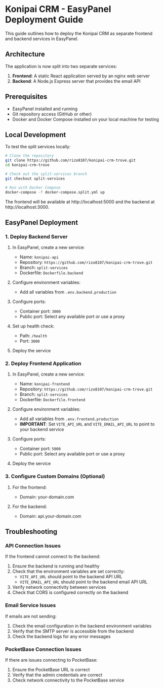 # Konipai CRM - EasyPanel Deployment Guide

This guide outlines how to deploy the Konipai CRM as separate frontend and backend services in EasyPanel.

## Architecture

The application is now split into two separate services:

1. **Frontend**: A static React application served by an nginx web server
2. **Backend**: A Node.js Express server that provides the email API

## Prerequisites

- EasyPanel installed and running
- Git repository access (GitHub or other)
- Docker and Docker Compose installed on your local machine for testing

## Local Development

To test the split services locally:

```bash
# Clone the repository
git clone https://github.com/rizo8107/konipai-crm-trove.git
cd konipai-crm-trove

# Check out the split-services branch
git checkout split-services

# Run with Docker Compose
docker-compose -f docker-compose.split.yml up
```

The frontend will be available at http://localhost:5000 and the backend at http://localhost:3000.

## EasyPanel Deployment

### 1. Deploy Backend Server

1. In EasyPanel, create a new service:
   - Name: `konipai-api`
   - Repository: `https://github.com/rizo8107/konipai-crm-trove.git`
   - Branch: `split-services`
   - Dockerfile: `Dockerfile.backend`
   
2. Configure environment variables:
   - Add all variables from `.env.backend.production`
   
3. Configure ports:
   - Container port: `3000`
   - Public port: Select any available port or use a proxy

4. Set up health check:
   - Path: `/health`
   - Port: `3000`

5. Deploy the service

### 2. Deploy Frontend Application

1. In EasyPanel, create a new service:
   - Name: `konipai-frontend`
   - Repository: `https://github.com/rizo8107/konipai-crm-trove.git`
   - Branch: `split-services`
   - Dockerfile: `Dockerfile.frontend`
   
2. Configure environment variables:
   - Add all variables from `.env.frontend.production`
   - **IMPORTANT**: Set `VITE_API_URL` and `VITE_EMAIL_API_URL` to point to your backend service
   
3. Configure ports:
   - Container port: `5000`
   - Public port: Select any available port or use a proxy

4. Deploy the service

### 3. Configure Custom Domains (Optional)

1. For the frontend:
   - Domain: your-domain.com
   
2. For the backend:
   - Domain: api.your-domain.com

## Troubleshooting

### API Connection Issues

If the frontend cannot connect to the backend:

1. Ensure the backend is running and healthy
2. Check that the environment variables are set correctly:
   - `VITE_API_URL` should point to the backend API URL
   - `VITE_EMAIL_API_URL` should point to the backend email API URL
3. Verify network connectivity between services
4. Check that CORS is configured correctly on the backend

### Email Service Issues

If emails are not sending:

1. Check the email configuration in the backend environment variables
2. Verify that the SMTP server is accessible from the backend
3. Check the backend logs for any error messages

### PocketBase Connection Issues

If there are issues connecting to PocketBase:

1. Ensure the PocketBase URL is correct
2. Verify that the admin credentials are correct
3. Check network connectivity to the PocketBase service 